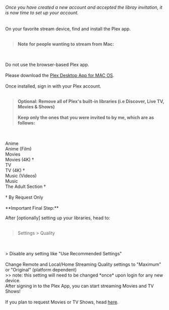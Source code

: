*Once you have created a new account and accepted the libray invitation, it is now time to set up your account.*
<br>
<br>
<br>
On your favorite stream device, find and install the Plex app.
<br>
<br>

>**Note for people wanting to stream from Mac:**
<br>
<br>
Do not use the browser-based Plex app. 
<br>
<br>
Please download the <a href="https://www.plex.tv/media-server-downloads/?cat=plex+desktop&plat=macos#plex-app">Plex Desktop App for MAC OS</a>.
<br>

<br>
Once installed, sign in with your Plex account.
<br>
<br>


>**Optional: Remove all of Plex's built-in libraries (i.e Discover, Live TV, Movies & Shows)<br><br> Keep only the ones that you were invited to by me, which are as follows:**
<br>
<br>
Anime
<br>
Anime (Film)
<br>
Movies
<br>Movies (4K) &dagger;</br>
TV
<br>TV (4K) &dagger;</br>
Music (Videos)
<br>
Music
<br>The Adult Section &dagger;</br>
<br>&dagger; By Request Only</br>

<br>
**Important Final Step:** 

After [optionally] setting up your libraries, head to:
<br>
<br>
> Settings > Quality
<br>
<br>
> Disable any setting like "Use Recommended Settings"
<br>
<br>
Change Remote and Local/Home Streaming Quality settings to "Maximum" or "Original" (platform dependent)
<br>
>> note: this setting will need to be changed *once* upon login for any new device.

<br>
After signing in to the Plex App, you can start streaming Movies and TV Shows!
<br>
<br>
If you plan to request Movies or TV Shows, head <a href="Request%20Movies%20%26%20Shows/Requesting%20Movies%20%26%20Shows/" class="btn btn-primary" role="button">here</a>.